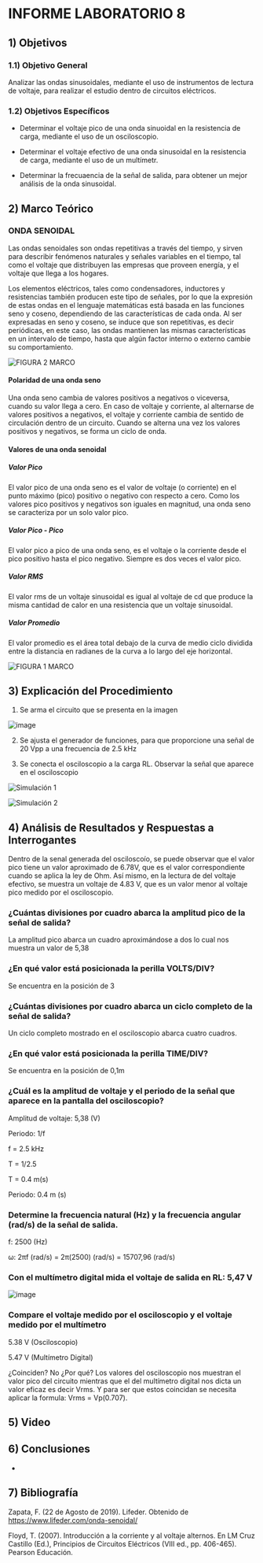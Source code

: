 # INFORME LABORATORIO 8

## 1) Objetivos

### 1.1) Objetivo General

Analizar las ondas sinusoidales, mediante el uso de instrumentos de lectura de voltaje, para realizar el estudio dentro de circuitos eléctricos.

### 1.2) Objetivos Específicos

- Determinar el voltaje pico de una onda sinuoidal en la resistencia de carga, mediante el uso de un osciloscopio.

- Determinar el voltaje efectivo de una onda sinusoidal en la resistencia de carga, mediante el uso de un multímetr.

- Determinar la frecuaencia de la señal de salida, para obtener un mejor análisis de la onda sinusoidal.

## 2) Marco Teórico

### ONDA SENOIDAL

Las ondas senoidales son ondas repetitivas a través del tiempo, y sirven para describir fenómenos naturales  y señales variables en el tiempo, tal como el voltaje que distribuyen las empresas que proveen energía, y el voltaje que llega a los hogares.

Los elementos eléctricos, tales como condensadores, inductores y resistencias también producen este tipo de señales, por lo que la expresión de estas ondas en el lenguaje matemáticas está basada en las funciones seno y coseno, dependiendo de las características de cada onda. Al ser expresadas en seno y coseno, se induce que son repetitivas, es decir periódicas, en este caso, las ondas mantienen las mismas características en un intervalo de tiempo, hasta que algún factor interno o externo cambie su comportamiento.

![FIGURA 2 MARCO](https://user-images.githubusercontent.com/99141342/155038318-eb0f14c5-21d7-4ea4-b083-1bd87ccc30e6.PNG)


#### Polaridad de una onda seno

Una onda seno cambia de valores positivos a negativos o viceversa, cuando su valor llega a cero. En caso de voltaje y corriente, al alternarse de valores positivos a negativos, el voltaje y corriente cambia de sentido de circulación dentro de un circuito. Cuando se alterna una vez los valores positivos y negativos, se forma un ciclo de onda.

#### Valores de una onda senoidal

##### Valor Pico

El valor pico de una onda seno es el valor de voltaje (o corriente) en el punto máximo (pico) positivo o negativo con respecto a cero. Como los valores pico positivos y negativos son iguales en magnitud, una onda seno se caracteriza por un solo valor pico.

##### Valor Pico - Pico

El valor pico a pico de una onda seno, es el voltaje o la corriente desde el pico positivo hasta el pico negativo. Siempre es dos veces el valor pico.

##### Valor RMS

El valor rms de un voltaje sinusoidal es igual al voltaje de cd que produce la misma cantidad  de calor en una resistencia que un voltaje sinusoidal.

##### Valor Promedio

El valor promedio es el área total debajo de la curva de medio ciclo dividida entre la distancia en radianes de la curva a lo largo del eje horizontal.

![FIGURA 1 MARCO](https://user-images.githubusercontent.com/99141342/155038346-ce9e6f5e-b4d0-4c0a-84be-0633a94c0fef.PNG)


## 3) Explicación del Procedimiento

1. Se arma el circuito que se presenta en la imagen

![image](https://user-images.githubusercontent.com/99141342/155038034-3dff1d2f-5fde-46e7-8ad1-145a778ee532.png)

2. Se ajusta el generador de funciones, para que proporcione una señal de 20 Vpp a una frecuencia de 2.5 kHz

3. Se conecta el osciloscopio a la carga RL. Observar la señal que aparece en el osciloscopio

![Simulación 1](https://user-images.githubusercontent.com/99141342/155048759-9b2bb902-e12c-42ff-a094-6e0a0fa5db5e.jpeg)

![Simulación 2](https://user-images.githubusercontent.com/99141342/155048769-4ebf3b37-8a43-47ba-b8b7-3cebe2473aa9.jpeg)



## 4) Análisis de Resultados y Respuestas a Interrogantes

Dentro de la senal generada del osciloscoío, se puede observar que el valor pico tiene un valor aproximado de 6.78V, que es el valor correspondiente cuando se aplica la ley de Ohm. Así mismo, en la lectura de del voltaje efectivo, se muestra un voltaje de 4.83 V, que es un valor menor al voltaje pico medido por el osciloscopio.

###  ¿Cuántas divisiones por cuadro abarca la amplitud pico de la señal de salida?

La amplitud pico abarca un cuadro aproximándose a dos lo cual nos muestra un valor de 5,38

###  ¿En qué valor está posicionada la perilla VOLTS/DIV?

Se encuentra en la posición de 3

###  ¿Cuántas divisiones por cuadro abarca un ciclo completo de la señal de salida?

Un ciclo completo mostrado en el osciloscopio abarca cuatro cuadros.

### ¿En qué valor está posicionada la perilla TIME/DIV?

Se encuentra en la posición de 0,1m

###  ¿Cuál es la amplitud de voltaje y el periodo de la señal que aparece en la pantalla del osciloscopio?

Amplitud de voltaje: 5,38 (V)

Periodo: 1/f

f = 2.5 kHz

T = 1/2.5

T = 0.4 m(s)

Periodo: 0.4 m (s)

###  Determine la frecuencia natural (Hz) y la frecuencia angular (rad/s) de la señal de salida.

f:  2500 (Hz)

ω: 2πf (rad/s) = 2π(2500) (rad/s) = 15707,96 (rad/s)

### Con el multímetro digital mida el voltaje de salida en RL: 5,47 V

![image](https://user-images.githubusercontent.com/99141342/155039350-82ce6c0d-a560-4d61-9a00-51c7d0e85aca.png)

### Compare el voltaje medido por el osciloscopio y el voltaje medido por el multímetro

5.38 V (Osciloscopio)

5.47 V (Multímetro Digital)

¿Coinciden? No ¿Por qué? Los valores del osciloscopio nos muestran el valor pico del circuito mientras que el del multímetro digital nos dicta un valor eficaz es decir Vrms. Y para ser que estos coincidan se necesita aplicar la formula:  Vrms = Vp(0.707).

## 5) Video

## 6) Conclusiones

- 

## 7) Bibliografía

Zapata, F. (22 de Agosto de 2019). Lifeder. Obtenido de https://www.lifeder.com/onda-senoidal/

Floyd, T. (2007). Introducción a la corriente y al voltaje alternos. En LM Cruz Castillo (Ed.), Principios de Circuitos Eléctricos (VIII ed., pp. 406-465). Pearson Educación.

